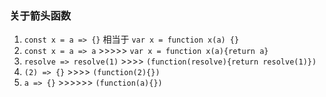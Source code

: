 ### 关于箭头函数
1. `const x = a => {}` 相当于 `var x = function x(a) {}`
2. `const x = a => a` >>>>> `var x = function x(a){return a}`
3. `resolve => resolve(1)` >>>> `(function(resolve){return resolve(1)})`
4. `(2) => {}` >>>>  `(function(2){})`
5. `a => {}` >>>>>> `(function(a){})`